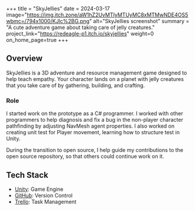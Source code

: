 +++
title = "SkyJellies"
date = 2024-03-17
image="https://img.itch.zone/aW1hZ2UvMTIyMTUyMC8xMTMwNDE4OS5wbmc=/794x1000/KJlc%2BG.png"
alt="SkyJellies screenshot"
summary = "A cute adventure game about taking care of jelly creatures."
project_link="https://redeagle-p1.itch.io/skyjellies"
weight=0
on_home_page=true
+++

## Overview
SkyJellies is a 3D adventure and resource management game designed to help teach empathy. Your character lands on a planet with jelly creatures that you take care of by gathering, building, and crafting.

### Role
I started work on the prototype as a C# programmer. I worked with other programmers to help diagnosis and fix a bug in the non-player character pathfinding by adjusting NavMesh agent properties. I also worked on creating unit test for Player movement, learning how to structure test in Unity.

During the transition to open source, I help guide my contributions to the open source repository, so that others could continue work on it.

## Tech Stack
* [Unity](https://unity.com/): Game Engine
* [GitHub](https://github.com): Version Control
* [Trello](https://trello.com/): Task Management
